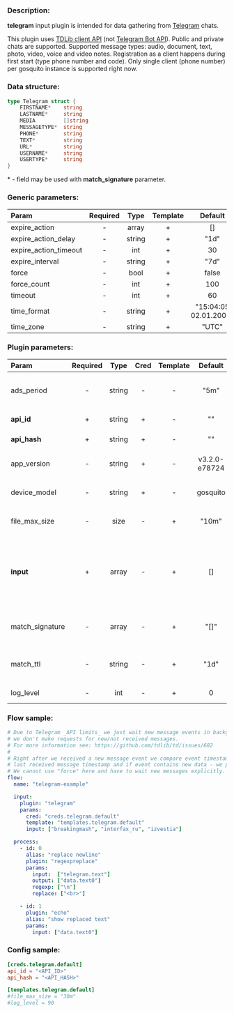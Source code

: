 ### Description:

**telegram** input plugin is intended for data gathering from [Telegram](https://telegram.org/) chats.    
  
This plugin uses [TDLib client API](https://core.telegram.org/tdlib) (not [Telegram Bot API](https://core.telegram.org/bots/api)). Public and private chats are supported. Supported message types: audio, document, text, photo, video, voice and video notes. Registration as a client happens during first start (type phone number and code). Only single client (phone number) per gosquito instance is supported right now.

### Data structure:

```go
type Telegram struct {
	FIRSTNAME*    string
	LASTNAME*     string
	MEDIA         []string
	MESSAGETYPE*  string
	PHONE*        string
	TEXT*         string
	URL*          string
	USERNAME*     string
	USERTYPE*     string
}
```

&ast; - field may be used with **match_signature** parameter.

### Generic parameters:

| Param                 | Required |  Type  | Template |        Default        |
|:----------------------|:--------:|:------:|:--------:|:---------------------:|
| expire_action         |    -     | array  |    +     |          []           |
| expire_action_delay   |    -     | string |    +     |         "1d"          |
| expire_action_timeout |    -     |  int   |    +     |          30           |
| expire_interval       |    -     | string |    +     |         "7d"          |
| force                 |    -     |  bool  |    +     |         false         |
| force_count           |    -     |  int   |    +     |          100          |
| timeout               |    -     |  int   |    +     |          60           |
| time_format           |    -     | string |    +     | "15:04:05 02.01.2006" |
| time_zone             |    -     | string |    +     |         "UTC"         |


### Plugin parameters:

| Param           | Required |  Type  | Cred | Template |    Default    |      Example       | Description                                                                                                |
|:----------------|:--------:|:------:|:----:|:--------:|:-------------:|:------------------:|:-----------------------------------------------------------------------------------------------------------|
| ads_period      |    -     | string |  -   |    -     |     "5m"      |        "1h"        | [Sponsored messages](https://core.telegram.org/api/sponsored-messages) receiving interval.                 |
| **api_id**      |    +     | string |  +   |    -     |      ""       |         ""         | [Telegram Apps](https://core.telegram.org/api/obtaining_api_id)                                            |
| **api_hash**    |    +     | string |  +   |    -     |      ""       |         ""         | [Telegram Apps](https://core.telegram.org/api/obtaining_api_id)                                            |
| app_version     |    -     | string |  +   |    -     | v3.2.0-e78724 |      "0.0.1"       | Custom application version.                                                                                |
| device_model    |    -     | string |  +   |    -     |   gosquito    |  "Redmi Note 42"   | Custom device model.                                                                                       |
| file_max_size   |    -     |  size  |  -   |    +     |     "10m"     |        "1g"        | Maximum file size for download.                                                                            |
| **input**       |    +     | array  |  -   |    +     |      []       |  ["breakingmash"]  | List of Telegram chats ("t.me/+" pattern is considered as a private chat).                                 |
| match_signature |    -     | array  |  -   |    +     |     "[]"      | ["source", "time"] | Match new messages by signature.                                                                           |
| match_ttl       |    -     | string |  -   |    +     |     "1d"      |       "24h"        | TTL (Time To Live) for matched signatures.                                                                 |
| log_level       |    -     |  int   |  -   |    +     |       0       |         90         | [TDLib Log Level](https://core.telegram.org/tdlib/docs/classtd_1_1td__api_1_1set_log_verbosity_level.html) |


### Flow sample:

```yaml
# Due to Telegram _API limits_ we just wait new message events in background,
# we don't make requests for new/not received messages.
# For more information see: https://github.com/tdlib/td/issues/682
#
# Right after we received a new message event we compare event timestamp with
# last received message timestamp and if event contains new data - we process new data.
# We cannot use "force" here and have to wait new messages explicitly.
flow:
  name: "telegram-example"

  input:
    plugin: "telegram"
    params:
      cred: "creds.telegram.default"
      template: "templates.telegram.default"
      input: ["breakingmash", "interfax_ru", "izvestia"]

  process:
    - id: 0
      alias: "replace newline"
      plugin: "regexpreplace"
      params:
        input:  ["telegram.text"]
        output: ["data.text0"]
        regexp: ["\n"]
        replace: ["<br>"]

    - id: 1
      plugin: "echo"
      alias: "show replaced text"
      params:
        input: ["data.text0"]

```


### Config sample:

```toml
[creds.telegram.default]
api_id = "<API_ID>"
api_hash = "<API_HASH>"

[templates.telegram.default]
#file_max_size = "30m"
#log_level = 90
```


